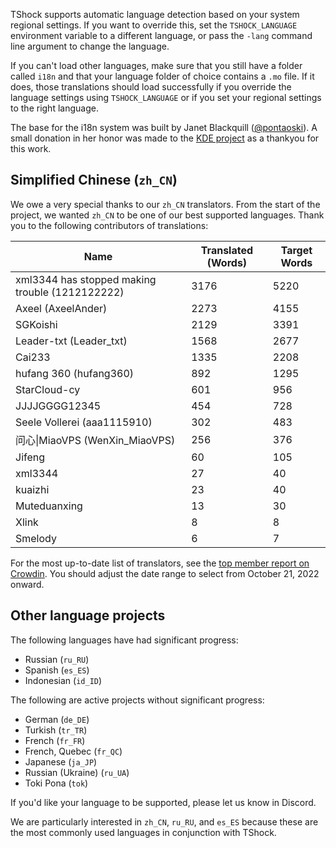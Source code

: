 TShock supports automatic language detection based on your system regional settings. If you want to override this, set the `TSHOCK_LANGUAGE` environment variable to a different language, or pass the `-lang` command line argument to change the language.

If you can't load other languages, make sure that you still have a folder called `i18n` and that your language folder of choice contains a `.mo` file. If it does, those translations should load successfully if you override the language settings using `TSHOCK_LANGUAGE` or if you set your regional settings to the right language.

The base for the i18n system was built by Janet Blackquill ([@pontaoski](https://github.com/pontaoski)). A small donation in her honor was made to the [KDE project](https://kde.org/) as a thankyou for this work.

## Simplified Chinese (`zh_CN`)

We owe a very special thanks to our `zh_CN` translators. From the start of the project, we wanted `zh_CN` to be one of our best supported languages. Thank you to the following contributors of translations:

|Name|Translated (Words)|Target Words|
|--------|--------|--------|
|xml3344 has stopped making trouble (1212122222)|3176|5220|
|Axeel (AxeelAnder)|2273|4155|
|SGKoishi|2129|3391|
|Leader-txt (Leader_txt)|1568|2677|
|Cai233|1335|2208|
|hufang 360 (hufang360)|892|1295|
|StarCloud-cy|601|956|
|JJJJGGGG12345|454|728|
|Seele Vollerei (aaa1115910)|302|483|
|问心\|MiaoVPS (WenXin_MiaoVPS)|256|376|
|Jifeng|60|105|
|xml3344|27|40|
|kuaizhi|23|40|
|Muteduanxing|13|30|
|Xlink|8|8|
|Smelody|6|7|

For the most up-to-date list of translators, see the [top member report on Crowdin](https://crowdin.com/project/tshock/reports/top-members). You should adjust the date range to select from October 21, 2022 onward.


## Other language projects
The following languages have had significant progress:
* Russian (`ru_RU`)
* Spanish (`es_ES`)
* Indonesian (`id_ID`)

The following are active projects without significant progress:

* German (`de_DE`)
* Turkish (`tr_TR`)
* French (`fr_FR`)
* French, Quebec (`fr_QC`)
* Japanese (`ja_JP`)
* Russian (Ukraine) (`ru_UA`)
* Toki Pona (`tok`)

If you'd like your language to be supported, please let us know in Discord.

We are particularly interested in `zh_CN`, `ru_RU`, and `es_ES` because these are the most commonly used languages in conjunction with TShock.

